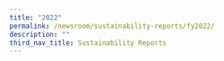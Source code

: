 ```yaml
---
title: "2022"
permalink: /newsroom/sustainability-reports/fy2022/
description: ""
third_nav_title: Sustainability Reports
---
```

